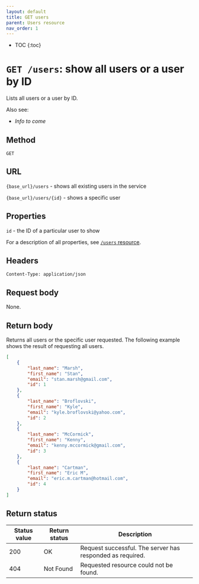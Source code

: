```yaml
---
layout: default
title: GET users
parent: Users resource
nav_order: 1
---
```


- TOC
{:toc}

# `GET /users`: show all users or a user by ID

Lists all users or a user by ID.

Also see:

* *Info to come*

## Method

`GET`

## URL

`{base_url}/users`  - shows all existing users in the service

`{base_url}/users/{id}` - shows a specific user

## Properties

`id` - the ID of a particular user to show

For a description of all properties, see [`/users` resource](./users-resource.md).

## Headers

`Content-Type: application/json`

## Request body

None.

## Return body

Returns all users or the specific user requested. The following example shows the result of requesting all users.

```json
[
    {
        "last_name": "Marsh",
        "first_name": "Stan",
        "email": "stan.marsh@gmail.com",
        "id": 1
    },
    {
        "last_name": "Broflovski",
        "first_name": "Kyle",
        "email": "kyle.broflovski@yahoo.com",
        "id": 2
    },
    {
        "last_name": "McCormick",
        "first_name": "Kenny",
        "email": "kenny.mccormick@gmail.com",
        "id": 3
    },
    {
        "last_name": "Cartman",
        "first_name": "Eric M",
        "email": "eric.m.cartman@hotmail.com",
        "id": 4
    }
]
```

## Return status

| Status value | Return status | Description                                               |
| ------------ | ------------- | --------------------------------------------------------- |
| 200          | OK            | Request successful. The server has responded as required. |
| 404          | Not Found     | Requested resource could not be found.                    |

